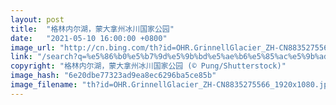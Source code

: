 ```yaml
---
layout: post
title:  "格林内尔湖，蒙大拿州冰川国家公园"
date:   "2021-05-10 16:00:00 +0800"
image_url: "http://cn.bing.com/th?id=OHR.GrinnellGlacier_ZH-CN8835275566_1920x1080.jpg&rf=LaDigue_1920x1080.jpg&pid=hp"
link: "/search?q=%e5%86%b0%e5%b7%9d%e5%9b%bd%e5%ae%b6%e5%85%ac%e5%9b%ad&form=hpcapt&mkt=zh-cn"
copyright: "格林内尔湖，蒙大拿州冰川国家公园 (© Pung/Shutterstock)"
image_hash: "6e20dbe77323ad9ea8ec6296ba5ce85b"
image_filename: "th?id=OHR.GrinnellGlacier_ZH-CN8835275566_1920x1080.jpg&rf=LaDigue_1920x1080.jpg&pid=hp"
---
```


